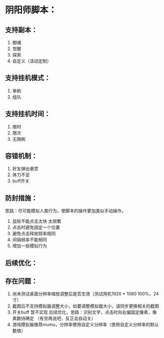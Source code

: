 # 阴阳师脚本：

## 支持副本：
1. 御魂
2. 觉醒 
3. 探索
4. 自定义（活动定制）
## 支持挂机模式：
1. 单刷
2. 组队
## 支持挂机时间：
1. 限时
2. 限次
3. 无限刷
## 容错机制：
1. 好友弹出悬赏
2. 体力不足
3. buff开关
## 防封措施：
思路：尽可能模拟人类行为，使脚本的操作更加类似手动操作。
1. 鼠标不能点击太快 太频繁
2. 点击时避免固定一个位置
3. 避免点击释放频率相同
4. 间隔频率不能相同
5. 增加一些模拟行为



## 后续优化：



## 存在问题：
1. 尚未测试桌面分辨率缩放调整后是否生效（测试用机1920 * 1080 100%，24寸）
2. 截图后不支持模拟器调整大小，如要调整模拟器大小，请同步更换相关的截图
3. 开关buff 暂不实现  后续优化，思路：识别文字，点击时向右偏固定像素，像素数待确定 （有空再说吧，反正会自动关）
4. 游戏模拟器推荐mumu，分辨率使用自定义分辨率（使用自定义分辨率的默认数值）

    
